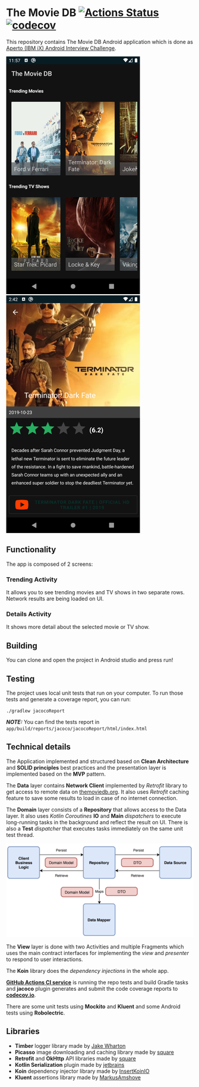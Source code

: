 # The Movie DB [![Actions Status](https://github.com/mohsenoid/TheMovieDb/workflows/Android%20CI/badge.svg)](https://github.com/mohsenoid/TheMovieDb/actions) [![codecov](https://codecov.io/gh/mohsenoid/TheMovieDb/branch/master/graph/badge.svg)](https://codecov.io/gh/mohsenoid/TheMovieDb)

This repository contains The Movie DB Android application which is done as [Aperto (IBM iX) Android Interview Challenge](TASK.md).

![Screenshot](SCREENSHOT1.png) ![Screenshot](SCREENSHOT2.png)

## Functionality

The app is composed of 2 screens:

### Trending Activity

It allows you to see trending movies and TV shows in two separate rows. Network results are being loaded on UI.

### Details Activity

It shows more detail about the selected movie or TV show.

## Building

You can clone and open the project in Android studio and press run!

## Testing

The project uses local unit tests that run on your computer. To run those tests and generate a coverage report, you can run:

	./gradlew jacocoReport

***NOTE:*** You can find the tests report in `app/build/reports/jacoco/jacocoReport/html/index.html` 

## Technical details

The Application implemented and structured based on **Clean Architecture** and **SOLID principles** best practices and the presentation layer is implemented based on the **MVP** pattern.

The **Data** layer contains **Network Client** implemented by *Retrofit* library to get access to remote data on [themoviedb.org](https://developers.themoviedb.org/4/getting-started/authorization). It also uses *Retrofit* caching feature to save some results to load in case of no internet connection.

The **Domain** layer consists of a **Repository** that allows access to the Data layer. It also uses *Kotlin Coroutines* **IO** and **Main** *dispatchers* to execute long-running tasks in the background and reflect the result on UI. There is also a **Test** *dispatcher* that executes tasks immediately on the same unit test thread.

![Repository Pattern](REPOSITORY_PATTERN.png)

The **View** layer is done with two Activities and multiple Fragments which uses the main contract interfaces for implementing the *view* and *presenter* to respond to user interactions.

The **Koin** library does the *dependency injections* in the whole app.

[**GitHub Actions CI service**](https://github.com/mohsenoid/TheMovieDb/actions) is running the repo tests and build Gradle tasks and **jacoco** plugin generates and submit the code coverage reports to [**codecov.io**](https://codecov.io/gh/mohsenoid/TheMovieDb).

There are some unit tests using **Mockito** and **Kluent** and some Android tests using **Robolectric**.

## Libraries

- **Timber** logger library made by [Jake Wharton](https://github.com/JakeWharton/timber)
- **Picasso** image downloading and caching library made by [square](https://github.com/square/picasso)
- **Retrofit** and **OkHttp** API libraries made by [square](https://github.com/square/retrofit)
- **Kotlin Serialization** plugin made by [jetbrains](https://github.com/Kotlin/kotlinx.serialization)
- **Koin** dependency injector library made by [InsertKoinIO](https://github.com/InsertKoinIO/)
- **Kluent** assertions library made by [MarkusAmshove](https://github.com/MarkusAmshove/Kluent)
